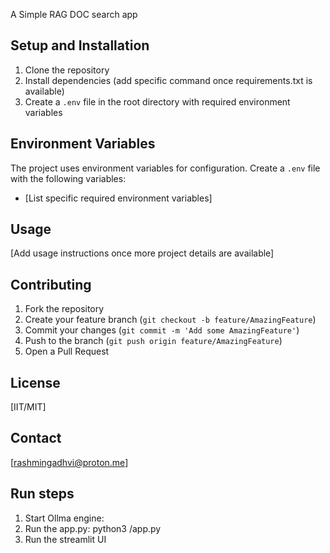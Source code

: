 A Simple RAG DOC search app

## Setup and Installation

1. Clone the repository
2. Install dependencies (add specific command once requirements.txt is available)
3. Create a `.env` file in the root directory with required environment variables

## Environment Variables

The project uses environment variables for configuration. Create a `.env` file with the following variables:

- [List specific required environment variables]

## Usage

[Add usage instructions once more project details are available]

## Contributing

1. Fork the repository
2. Create your feature branch (`git checkout -b feature/AmazingFeature`)
3. Commit your changes (`git commit -m 'Add some AmazingFeature'`)
4. Push to the branch (`git push origin feature/AmazingFeature`)
5. Open a Pull Request

## License

[IIT/MIT]

## Contact

[rashmingadhvi@proton.me]

## Run steps

1. Start Ollma engine:
2. Run the app.py: python3 <FilePath>/app.py
3. Run the streamlit UI

